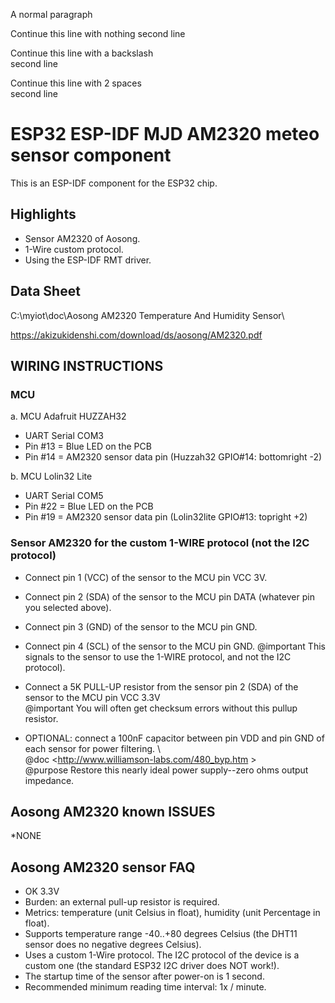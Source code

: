 A normal paragraph

Continue this line with nothing
second line

Continue this line with a backslash \
second line

Continue this line with 2 spaces  
second line


# ESP32 ESP-IDF MJD AM2320 meteo sensor component
This is an ESP-IDF component for the ESP32 chip.

## Highlights
- Sensor AM2320 of Aosong.
- 1-Wire custom protocol.
- Using the ESP-IDF RMT driver.

## Data Sheet
C:\myiot\doc\Aosong AM2320 Temperature And Humidity Sensor\

<https://akizukidenshi.com/download/ds/aosong/AM2320.pdf>

## WIRING INSTRUCTIONS
### MCU
a. MCU Adafruit HUZZAH32
- UART Serial COM3
- Pin #13 = Blue LED on the PCB
- Pin #14 = AM2320 sensor data pin (Huzzah32 GPIO#14: bottomright -2)

b. MCU Lolin32 Lite
- UART Serial COM5
- Pin #22 = Blue LED on the PCB
- Pin #19 = AM2320 sensor data pin (Lolin32lite GPIO#13: topright +2)

### Sensor AM2320 for the custom 1-WIRE protocol (not the I2C protocol)
- Connect pin 1 (VCC) of the sensor to the MCU pin VCC 3V.
- Connect pin 2 (SDA) of the sensor to the MCU pin DATA (whatever pin you selected above).
- Connect pin 3 (GND) of the sensor to the MCU pin GND.
- Connect pin 4 (SCL) of the sensor to the MCU pin GND. @important This signals to the sensor to use the 1-WIRE protocol, and not the I2C protocol).
- Connect a 5K PULL-UP resistor from the sensor pin 2 (SDA) of the sensor to the MCU pin VCC 3.3V  \
  @important You will often get checksum errors without this pullup resistor.


- OPTIONAL: connect a 100nF capacitor between pin VDD and pin GND of each sensor for power filtering.  \  
  @doc <http://www.williamson-labs.com/480_byp.htm  \>  
  @purpose Restore this nearly ideal power supply--zero ohms output impedance.

## Aosong AM2320 known ISSUES
*NONE

## Aosong AM2320 sensor FAQ
- OK 3.3V
- Burden: an external pull-up resistor is required.
- Metrics: temperature (unit Celsius in float), humidity (unit Percentage in float).
- Supports temperature range -40..+80 degrees Celsius (the DHT11 sensor does no negative degrees Celsius).
- Uses a custom 1-Wire protocol. The I2C protocol of the device is a custom one (the standard ESP32 I2C driver does NOT work!).
- The startup time of the sensor after power-on is 1 second.
- Recommended minimum reading time interval: 1x / minute.

